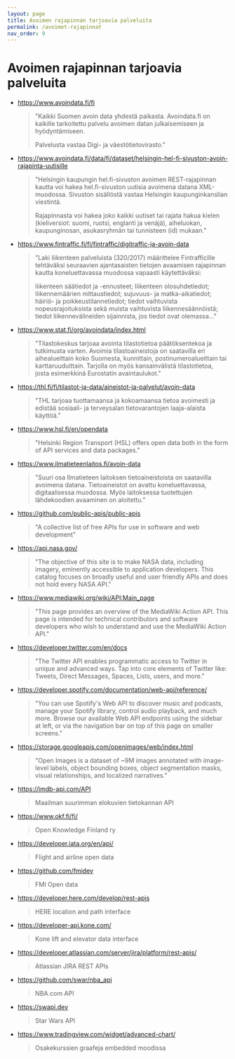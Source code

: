 ```yaml
---
layout: page
title: Avoimen rajapinnan tarjoavia palveluita
permalink: /avoimet-rajapinnat
nav_order: 9
---
```


# Avoimen rajapinnan tarjoavia palveluita

* <https://www.avoindata.fi/fi>

    > "Kaikki Suomen avoin data yhdestä paikasta. Avoindata.fi on kaikille tarkoitettu palvelu avoimen datan julkaisemiseen ja hyödyntämiseen.
    >
    > Palvelusta vastaa Digi- ja väestötietovirasto."


* <https://www.avoindata.fi/data/fi/dataset/helsingin-hel-fi-sivuston-avoin-rajapinta-uutisille>

    > "Helsingin kaupungin hel.fi-sivuston avoimen REST-rajapinnan kautta voi hakea hel.fi-sivuston uutisia avoimena datana XML-muodossa. Sivuston sisällöstä vastaa Helsingin kaupunginkanslian viestintä.
    >
    > Rajapinnasta voi hakea joko kaikki uutiset tai rajata hakua kielen (kieliversiot: suomi, ruotsi, englanti ja venäjä), aiheluokan, kaupunginosan, asukasryhmän tai tunnisteen (id) mukaan."

* <https://www.fintraffic.fi/fi/fintraffic/digitraffic-ja-avoin-data>

    > "Laki liikenteen palveluista (320/2017) määrittelee Fintrafficille tehtäväksi  seuraavien ajantasaisten tietojen avaamisen rajapinnan kautta koneluettavassa muodossa vapaasti käytettäväksi:
    >
    > liikenteen säätiedot ja -ennusteet; liikenteen olosuhdetiedot; liikennemäärien mittaustiedot; sujuvuus- ja matka-aikatiedot; häiriö- ja poikkeustilannetiedot; tiedot vaihtuvista nopeusrajoituksista sekä muista vaihtuvista liikennesäännöistä; tiedot liikennevälineiden sijainnista, jos tiedot ovat olemassa..."

* <https://www.stat.fi/org/avoindata/index.html>

    > "Tilastokeskus tarjoaa avointa tilastotietoa päätöksentekoa ja tutkimusta varten. Avoimia tilastoaineistoja on saatavilla eri aihealueittain koko Suomesta, kunnittain, postinumeroalueittain tai karttaruuduittain. Tarjolla on myös kansainvälistä tilastotietoa, josta esimerkkinä Eurostatin avaintaulukot."

* <https://thl.fi/fi/tilastot-ja-data/aineistot-ja-palvelut/avoin-data>

    > "THL tarjoaa tuottamaansa ja kokoamaansa tietoa avoimesti ja edistää sosiaali- ja terveysalan tietovarantojen laaja-alaista käyttöä."

* <https://www.hsl.fi/en/opendata>

    > "Helsinki Region Transport (HSL) offers open data both in the form of API services and data packages."

* <https://www.ilmatieteenlaitos.fi/avoin-data>

    > "Suuri osa Ilmatieteen laitoksen tietoaineistoista on saatavilla avoimena datana. Tietoaineistot on avattu koneluettavassa, digitaalisessa muodossa. Myös laitoksessa tuotettujen lähdekoodien avaaminen on aloitettu."

* <https://github.com/public-apis/public-apis>

    > "A collective list of free APIs for use in software and web development"

* <https://api.nasa.gov/>

    > "The objective of this site is to make NASA data, including imagery, eminently accessible to application developers. This catalog focuses on broadly useful and user friendly APIs and does not hold every NASA API."

* <https://www.mediawiki.org/wiki/API:Main_page>

    > "This page provides an overview of the MediaWiki Action API. This page is intended for technical contributors and software developers who wish to understand and use the MediaWiki Action API."

* <https://developer.twitter.com/en/docs>

    > "The Twitter API enables programmatic access to Twitter in unique and advanced ways. Tap into core elements of Twitter like: Tweets, Direct Messages, Spaces, Lists, users, and more."

* <https://developer.spotify.com/documentation/web-api/reference/>

    > "You can use Spotify's Web API to discover music and podcasts, manage your Spotify library, control audio playback, and much more. Browse our available Web API endpoints using the sidebar at left, or via the navigation bar on top of this page on smaller screens."

* <https://storage.googleapis.com/openimages/web/index.html>

    > "Open Images is a dataset of ~9M images annotated with image-level labels, object bounding boxes, object segmentation masks, visual relationships, and localized narratives."

* <https://imdb-api.com/API>

    > Maailman suurimman elokuvien tietokannan API

* <https://www.okf.fi/fi/>

    > Open Knowledge Finland ry

* <https://developer.iata.org/en/api/>

    > Flight and airline open data

* <https://github.com/fmidev>

    > FMI Open data

* <https://developer.here.com/develop/rest-apis>

    > HERE location and path interface

* <https://developer-api.kone.com/>

    > Kone lift and elevator data interface

* <https://developer.atlassian.com/server/jira/platform/rest-apis/>

    > Atlassian JIRA REST APIs

* <https://github.com/swar/nba_api>

    > NBA.com API

* <https://swapi.dev>

    > Star Wars API

* <https://www.tradingview.com/widget/advanced-chart/>

    > Osakekurssien graafeja embedded moodissa
